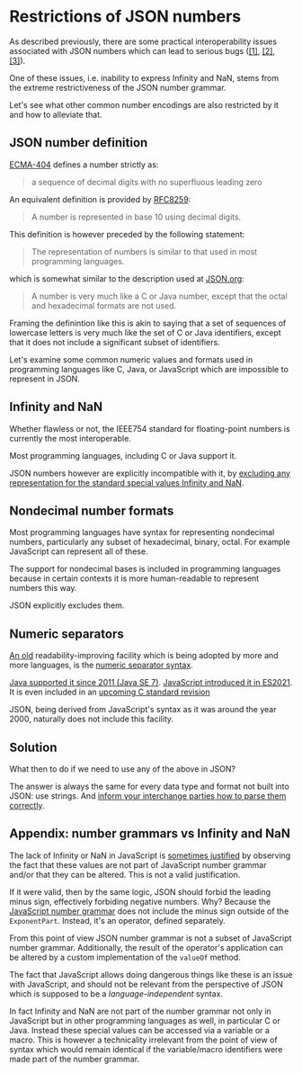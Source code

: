 # Restrictions of JSON numbers

As described previously, there are some practical interoperability issues associated with JSON numbers which can lead to serious bugs ([[1]](https://xtao.org/blog/json-semantics.html), [[2]](https://github.com/xtao-org/loose-blog/blob/35b2b9220dd6f99a3b33628d143a30ffd82f953e/large-numbers-in-json.md), [[3]](https://github.com/xtao-org/writing/blob/c6b2bd614b6868cd81f9df2070a4f5fb7b76e47d/2022-01-07-infinity-nan-json.md)).

One of these issues, i.e. inability to express Infinity and NaN, stems from the extreme restrictiveness of the JSON number grammar.

Let's see what other common number encodings are also restricted by it and how to alleviate that.

## JSON number definition

[ECMA-404](https://www.ecma-international.org/wp-content/uploads/ECMA-404_2nd_edition_december_2017.pdf) defines a number strictly as:

> a sequence of decimal digits with no superfluous leading zero

An equivalent definition is provided by [RFC8259](https://datatracker.ietf.org/doc/html/rfc8259#section-6):

> A number is represented in base 10 using decimal digits.

This definition is however preceded by the following statement:

> The representation of numbers is similar to that used in most programming languages. 

which is somewhat similar to the description used at [JSON.org](https://www.json.org):

> A number is very much like a C or Java number, except that the octal and hexadecimal formats are not used.

Framing the definintion like this is akin to saying that a set of sequences of lowercase letters is very much like the set of C or Java identifiers, except that it does not include a significant subset of identifiers.

Let's examine some common numeric values and formats used in programming languages like C, Java, or JavaScript which are impossible to represent in JSON.

## Infinity and NaN

Whether flawless or not, the IEEE754 standard for floating-point numbers is currently the most interoperable.

Most programming languages, including C or Java support it.

JSON numbers however are explicitly incompatible with it, by [excluding any representation for the standard special values Infinity and NaN](https://github.com/xtao-org/writing/blob/c6b2bd614b6868cd81f9df2070a4f5fb7b76e47d/2022-01-07-infinity-nan-json.md).

## Nondecimal number formats

Most programming languages have syntax for representing nondecimal numbers, particularly any subset of hexadecimal, binary, octal. For example JavaScript can represent all of these.

The support for nondecimal bases is included in programming languages because in certain contexts it is more human-readable to represent numbers this way.

JSON explicitly excludes them.

## Numeric separators

[An old](http://archive.adaic.com/standards/83lrm/html/lrm-02-04.html#2.4) readability-improving facility which is being adopted by more and more languages, is the [numeric separator syntax](https://www.rosettacode.org/wiki/Numeric_separator_syntax).

[Java supported it since 2011 (Java SE 7)](https://docs.oracle.com/javase/7/docs/technotes/guides/language/underscores-literals.html). [JavaScript introduced it in ES2021](https://github.com/tc39/proposal-numeric-separator). It is even included in an [upcoming C standard revision](https://en.wikipedia.org/wiki/C2x)

JSON, being derived from JavaScript's syntax as it was around the year 2000, naturally does not include this facility.

## Solution

What then to do if we need to use any of the above in JSON?

The answer is always the same for every data type and format not built into JSON: use strings. And [inform your interchange parties how to parse them correctly](https://github.com/xtao-org/writing/blob/main/2022-01-07-meaningful-json.md).

## Appendix: number grammars vs Infinity and NaN

The lack of Infinity or NaN in JavaScript is [sometimes justified](https://stackoverflow.com/a/1424034/7379821) by observing the fact that these values are not part of JavaScript number grammar and/or that they can be altered. This is not a valid justification.

If it were valid, then by the same logic, JSON should forbid the leading minus sign, effectively forbiding negative numbers. Why? Because the [JavaScript number grammar](https://tc39.es/ecma262/#prod-NumericLiteral) does not include the minus sign outside of the `ExponentPart`. Instead, it's an operator, defined separately.

From this point of view JSON number grammar is not a subset of JavaScript number grammar. Additionally, the result of the operator's application can be altered by a custom implementation of the `valueOf` method.

The fact that JavaScript allows doing dangerous things like these is an issue with JavaScript, and should not be relevant from the perspective of JSON which is supposed to be a *language-independent* syntax.

In fact Infinity and NaN are not part of the number grammar not only in JavaScript but in other programming languages as well, in particular C or Java. Instead these special values can be accessed via a variable or a macro. This is however a technicality irrelevant from the point of view of syntax which would remain identical if the variable/macro identifiers were made part of the number grammar.
